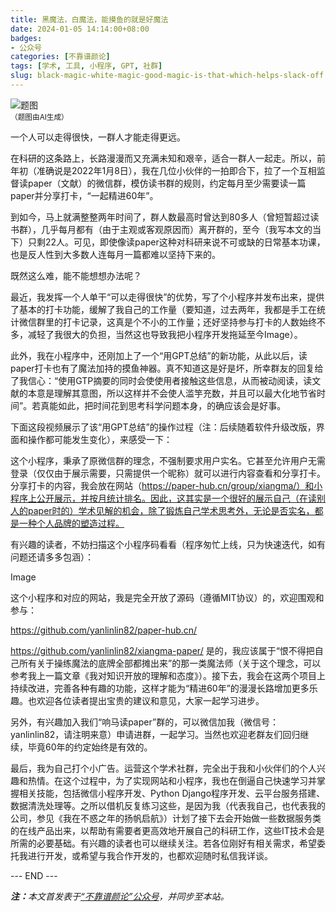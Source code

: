 ```yaml
---
title: 黑魔法，白魔法，能摸鱼的就是好魔法
date: 2024-01-05 14:14:00+08:00
badges:
- 公众号
categories: [不靠谱颜论]
tags: [学术, 工具, 小程序, GPT, 社群]
slug: black-magic-white-magic-good-magic-is-that-which-helps-slack-off
---
```


<div class="p-3 text-center">
  <img class="img-fluid" src="/images/2024/0105/01.png" alt="题图" style="max-width:640px">
  <div><small>（题图由AI生成）</small></div>
</div>

一个人可以走得很快，一群人才能走得更远。

在科研的这条路上，长路漫漫而又充满未知和艰辛，适合一群人一起走。所以，前年初（准确说是2022年1月8日），我在几位小伙伴的一拍即合下，拉了一个互相监督读paper（文献）的微信群，模仿读书群的规则，约定每月至少需要读一篇paper并分享打卡，“一起精进60年”。

到如今，马上就满整整两年时间了，群人数最高时曾达到80多人（曾短暂超过读书群），几乎每月都有（由于主观或客观原因而）离开群的，至今（我写本文的当下）只剩22人。可见，即使像读paper这种对科研来说不可或缺的日常基本功课，也是反人性到大多数人连每月一篇都难以坚持下来的。

既然这么难，能不能想想办法呢？

最近，我发挥一个人单干“可以走得很快”的优势，写了个小程序并发布出来，提供了基本的打卡功能，缓解了我自己的工作量（要知道，过去两年，我都是手工在统计微信群里的打卡记录，这真是个不小的工作量；还好坚持参与打卡的人数始终不多，减轻了我很大的负担，当然这也导致我把小程序开发拖延至今Image）。

此外，我在小程序中，还刚加上了一个“用GPT总结”的新功能，从此以后，读paper打卡也有了魔法加持的摸鱼神器。真不知道这是好是坏，所幸群友的回复给了我信心：“使用GTP摘要的同时会使使用者接触这些信息，从而被动阅读，读文献的本意是理解其意图，所以这样并不会使人滥竽充数，并且可以最大化地节省时间”。若真能如此，把时间花到思考科学问题本身，的确应该会是好事。

下面这段视频展示了该“用GPT总结”的操作过程（注：后续随着软件升级改版，界面和操作都可能发生变化），来感受一下：

这个小程序，秉承了原微信群的理念，不强制要求用户实名。它甚至允许用户无需登录（仅仅由于展示需要，只需提供一个昵称）就可以进行内容查看和分享打卡。分享打卡的内容，我会放在网站（https://paper-hub.cn/group/xiangma/）和小程序上公开展示，并按月统计排名。因此，这其实是一个很好的展示自己（在读别人的paper时的）学术见解的机会，除了锻炼自己学术思考外，无论是否实名，都是一种个人品牌的塑造过程。

有兴趣的读者，不妨扫描这个小程序码看看（程序匆忙上线，只为快速迭代，如有问题还请多多包涵）：

Image

这个小程序和对应的网站，我是完全开放了源码（遵循MIT协议）的，欢迎围观和参与：

https://github.com/yanlinlin82/paper-hub.cn/

https://github.com/yanlinlin82/xiangma-paper/
是的，我应该属于“恨不得把自己所有关于操练魔法的底牌全部都摊出来”的那一类魔法师（关于这个理念，可以参考我上一篇文章《我对知识开放的理解和态度》）。接下去，我会在这两个项目上持续改进，完善各种有趣的功能，这样才能为“精进60年”的漫漫长路增加更多乐趣。也欢迎各位读者提出宝贵的建议和意见，大家一起学习进步。

另外，有兴趣加入我们“响马读paper”群的，可以微信加我（微信号：yanlinlin82，请注明来意）申请进群，一起学习。当然也欢迎老群友们回归继续，毕竟60年的约定始终是有效的。

最后，我为自己打个小广告。运营这个学术社群，完全出于我和小伙伴们的个人兴趣和热情。在这个过程中，为了实现网站和小程序，我也在倒逼自己快速学习并掌握相关技能，包括微信小程序开发、Python Django程序开发、云平台服务搭建、数据清洗处理等。之所以借机反复练习这些，是因为我（代表我自己，也代表我的公司，参见《我在不惑之年的扬帆启航》）计划了接下去会开始做一些数据服务类的在线产品出来，以帮助有需要者更高效地开展自己的科研工作，这些IT技术会是所需的必要基础。有兴趣的读者也可以继续关注。若各位刚好有相关需求，希望委托我进行开发，或希望与我合作开发的，也都欢迎随时私信我详谈。

<div class="p-5 text-center">--- END ---</div>

<i><b>注：</b>本文首发表于[“不靠谱颜论”公众号](https://mp.weixin.qq.com/s/IlfY8hZa_3pqUia9-3Hxxw)，并同步至本站。</i>
